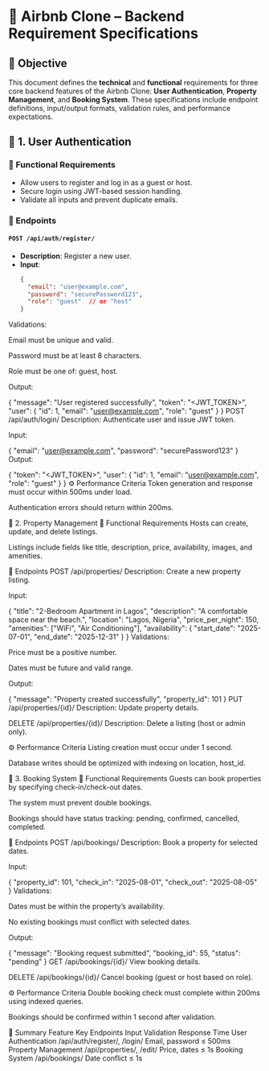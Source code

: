 # 📄 Airbnb Clone – Backend Requirement Specifications

## 🎯 Objective
This document defines the **technical** and **functional** requirements for three core backend features of the Airbnb Clone: **User Authentication**, **Property Management**, and **Booking System**. These specifications include endpoint definitions, input/output formats, validation rules, and performance expectations.

## 🔐 1. User Authentication

### 📌 Functional Requirements
- Allow users to register and log in as a guest or host.
- Secure login using JWT-based session handling.
- Validate all inputs and prevent duplicate emails.

### 🧩 Endpoints

#### `POST /api/auth/register/`
- **Description**: Register a new user.
- **Input**:
  ```json
  {
    "email": "user@example.com",
    "password": "securePassword123",
    "role": "guest"  // or "host"
  }
Validations:

Email must be unique and valid.

Password must be at least 8 characters.

Role must be one of: guest, host.

Output:

{
  "message": "User registered successfully",
  "token": "<JWT_TOKEN>",
  "user": {
    "id": 1,
    "email": "user@example.com",
    "role": "guest"
  }
}
POST /api/auth/login/
Description: Authenticate user and issue JWT token.

Input:

{
  "email": "user@example.com",
  "password": "securePassword123"
}
Output:

{
  "token": "<JWT_TOKEN>",
  "user": {
    "id": 1,
    "email": "user@example.com",
    "role": "guest"
  }
}
⚙️ Performance Criteria
Token generation and response must occur within 500ms under load.

Authentication errors should return within 200ms.

🏡 2. Property Management
📌 Functional Requirements
Hosts can create, update, and delete listings.

Listings include fields like title, description, price, availability, images, and amenities.

🧩 Endpoints
POST /api/properties/
Description: Create a new property listing.

Input:

{
  "title": "2-Bedroom Apartment in Lagos",
  "description": "A comfortable space near the beach.",
  "location": "Lagos, Nigeria",
  "price_per_night": 150,
  "amenities": ["WiFi", "Air Conditioning"],
  "availability": {
    "start_date": "2025-07-01",
    "end_date": "2025-12-31"
  }
}
Validations:

Price must be a positive number.

Dates must be future and valid range.

Output:

{
  "message": "Property created successfully",
  "property_id": 101
}
PUT /api/properties/{id}/
Description: Update property details.

DELETE /api/properties/{id}/
Description: Delete a listing (host or admin only).

⚙️ Performance Criteria
Listing creation must occur under 1 second.

Database writes should be optimized with indexing on location, host_id.

📆 3. Booking System
📌 Functional Requirements
Guests can book properties by specifying check-in/check-out dates.

The system must prevent double bookings.

Bookings should have status tracking: pending, confirmed, cancelled, completed.

🧩 Endpoints
POST /api/bookings/
Description: Book a property for selected dates.

Input:

{
  "property_id": 101,
  "check_in": "2025-08-01",
  "check_out": "2025-08-05"
}
Validations:

Dates must be within the property’s availability.

No existing bookings must conflict with selected dates.

Output:

{
  "message": "Booking request submitted",
  "booking_id": 55,
  "status": "pending"
}
GET /api/bookings/{id}/
View booking details.

DELETE /api/bookings/{id}/
Cancel booking (guest or host based on role).

⚙️ Performance Criteria
Double booking check must complete within 200ms using indexed queries.

Bookings should be confirmed within 1 second after validation.

🧾 Summary
Feature	Key Endpoints	Input Validation	Response Time
User Authentication	/api/auth/register/, /login/	Email, password	≤ 500ms
Property Management	/api/properties/, /edit/	Price, dates	≤ 1s
Booking System	/api/bookings/	Date conflict	≤ 1s